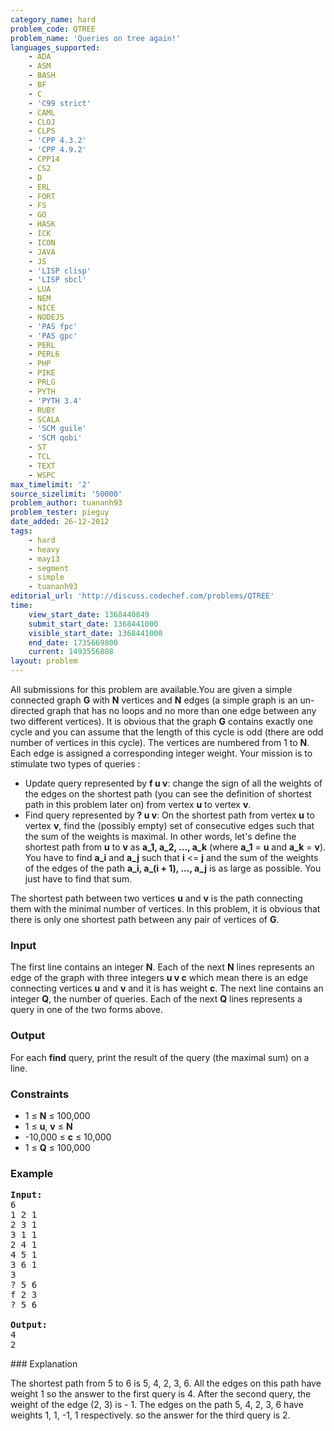 ```yaml
---
category_name: hard
problem_code: QTREE
problem_name: 'Queries on tree again!'
languages_supported:
    - ADA
    - ASM
    - BASH
    - BF
    - C
    - 'C99 strict'
    - CAML
    - CLOJ
    - CLPS
    - 'CPP 4.3.2'
    - 'CPP 4.9.2'
    - CPP14
    - CS2
    - D
    - ERL
    - FORT
    - FS
    - GO
    - HASK
    - ICK
    - ICON
    - JAVA
    - JS
    - 'LISP clisp'
    - 'LISP sbcl'
    - LUA
    - NEM
    - NICE
    - NODEJS
    - 'PAS fpc'
    - 'PAS gpc'
    - PERL
    - PERL6
    - PHP
    - PIKE
    - PRLG
    - PYTH
    - 'PYTH 3.4'
    - RUBY
    - SCALA
    - 'SCM guile'
    - 'SCM qobi'
    - ST
    - TCL
    - TEXT
    - WSPC
max_timelimit: '2'
source_sizelimit: '50000'
problem_author: tuananh93
problem_tester: pieguy
date_added: 26-12-2012
tags:
    - hard
    - heavy
    - may13
    - segment
    - simple
    - tuananh93
editorial_url: 'http://discuss.codechef.com/problems/QTREE'
time:
    view_start_date: 1368440849
    submit_start_date: 1368441000
    visible_start_date: 1368441000
    end_date: 1735669800
    current: 1493556808
layout: problem
---
```

All submissions for this problem are available.You are given a simple connected graph **G** with **N** vertices and **N** edges (a simple graph is an un-directed graph that has no loops and no more than one edge between any two different vertices).
It is obvious that the graph **G** contains exactly one cycle and you can assume that the length of this cycle is odd (there are odd number of vertices in this cycle).
The vertices are numbered from 1 to **N**. Each edge is assigned a corresponding integer weight.
Your mission is to stimulate two types of queries :

- Update query represented by **f u v**: change the sign of all the weights of the edges on the shortest path (you can see the definition of shortest path in this problem later on) from vertex **u** to vertex **v**.
- Find query represented by **? u v**: On the shortest path from vertex **u** to vertex **v**, find the (possibly empty) set of consecutive edges such that the sum of the weights is maximal. In other words, let's define the shortest path from **u** to **v** as **a\_1, a\_2, ..., a\_k** (where **a\_1** = **u** and **a\_k** = **v**). You have to find **a\_i** and **a\_j** such that **i** <= **j** and the sum of the weights of the edges of the path **a\_i, a\_(i + 1), ..., a\_j** is as large as possible. You just have to find that sum.

The shortest path between two vertices **u** and **v** is the path connecting them with the minimal number of vertices. In this problem, it is obvious that there is only one shortest path between any pair of vertices of **G**.

### Input

The first line contains an integer **N**. Each of the next **N** lines represents an edge of the graph with three integers **u v c** which mean there is an edge connecting vertices **u** and **v** and it is has weight **c**.
The next line contains an integer **Q**, the number of queries. Each of the next **Q** lines represents a query in one of the two forms above.

### Output

For each **find** query, print the result of the query (the maximal sum) on a line.

### Constraints

- 1 ≤ **N** ≤ 100,000
- 1 ≤ **u**, **v** ≤ **N**
- -10,000 ≤ **c** ≤ 10,000
- 1 ≤ **Q** ≤ 100,000

### Example

<pre>
<b>Input:</b>
6
1 2 1
2 3 1
3 1 1
2 4 1
4 5 1
3 6 1
3
? 5 6
f 2 3
? 5 6

<b>Output:</b>
4
2
</pre>### Explanation

The shortest path from 5 to 6 is 5, 4, 2, 3, 6. All the edges on this path have weight 1 so the answer to the first query is 4. After the second query, the weight of the edge (2, 3) is - 1. The edges on the path 5, 4, 2, 3, 6 have weights 1, 1, -1, 1 respectively. so the answer for the third query is 2.
